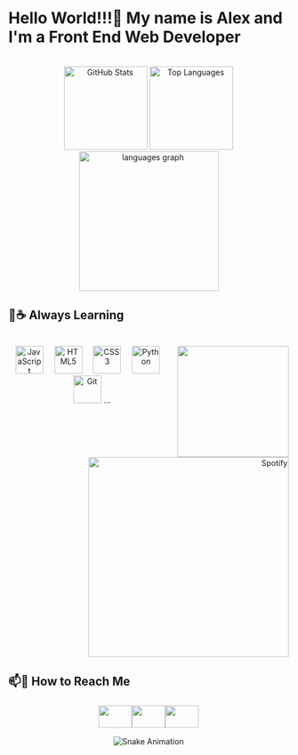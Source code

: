# Hello World!!!👋 My name is Alex and I'm a Front End Web Developer

<br>

<div align="center">
  <img src="https://github-readme-stats.vercel.app/api?username=sans-script&theme=github_dark&show_icons=true&hide_border=false&count_private=true"  height="150" alt="GitHub Stats"/>
  <img src="https://github-readme-stats.vercel.app/api/top-langs/?username=sans-script&theme=github_dark&show_icons=true&hide_border=false&layout=compact" height="150" alt="Top Languages"/>
  <img src="https://github-readme-streak-stats.herokuapp.com/?user=sans-script&theme=github_dark&hide_border=false" height="251" alt="languages graph" />
</div>

## 🌱☕ Always Learning

<br>
<img align="right" width="200" height="200" src="https://i.imgflip.com/89vrb6.gif"/>

<div align="center">

  <img src="https://cdn.jsdelivr.net/gh/devicons/devicon/icons/javascript/javascript-original.svg" height="50" alt="JavaScript"/>
  <img width="12" />
  <img src="https://cdn.jsdelivr.net/gh/devicons/devicon/icons/html5/html5-original.svg" height="50" alt="HTML5"/>
  <img width="12" />
  <img src="https://cdn.jsdelivr.net/gh/devicons/devicon/icons/css3/css3-original.svg" height="50" alt="CSS3"/>
  <img width="12" />
  <img src="https://cdn.jsdelivr.net/gh/devicons/devicon/icons/python/python-original.svg" height="50" alt="Python"/>
  <img width="12" />
  <img src="https://cdn.jsdelivr.net/gh/devicons/devicon/icons/git/git-original.svg" height="50" alt="Git"/>
  ...

</div>

##

<div align="right">
 <img src="https://spotify-github-profile.vercel.app/api/view?uid=ap0b5ngrzs5bzl771j7gx64dz&cover_image=true&theme=novatorem&show_offline=false&background_color=000000&interchange=false&bar_color=1eff00&bar_color_cover=false)](https://github.com/kittinan/spotify-github-profile" width="360" alt="Spotify"/> 
</div>


## 📫🔗 How to Reach Me
<div align="center">

### [<img src="https://raw.githubusercontent.com/maurodesouza/profile-readme-generator/master/src/assets/icons/social/instagram/default.svg" width="60" height="40"/>](https://www.instagram.com/_sans.alex)[<img src="https://raw.githubusercontent.com/maurodesouza/profile-readme-generator/master/src/assets/icons/social/discord/default.svg" width="60" height="40"/>](https://discord.gg/5SARbGrNpP)[<img src="https://raw.githubusercontent.com/maurodesouza/profile-readme-generator/master/src/assets/icons/social/codepen/default.svg" width="60" height="40"/>](https://codepen.io/sans-script)

<img src="https://raw.githubusercontent.com/sans-script/sans-script/output/snake.svg" alt="Snake Animation"/>
</div>